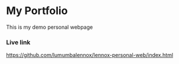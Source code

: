 # My Portfolio
This is my demo personal webpage

### Live link
https://github.com/lumumbalennox/lennox-personal-web/index.html

